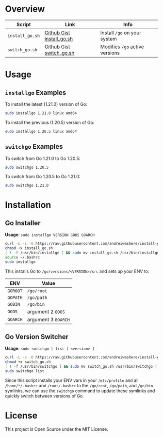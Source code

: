 # Overview

| Script | Link | Info |
|--------|------|------|
| `install_go.sh` | [Github Gist install_go.sh](https://raw.githubusercontent.com/andreiwashere/install-go/main/install_go.sh) | Install `/go` on your system |
| `switch_go.sh` | [Github Gist switch_go.sh](https://raw.githubusercontent.com/andreiwashere/install-go/main/switch_go.sh) | Modifies `/go` active versions |


# Usage

## `installgo` Examples

To install the latest (1.21.0) version of Go: 

```bash
sudo installgo 1.21.0 linux amd64
```

To install the previous (1.20.5) version of Go: 

```bash
sudo installgo 1.20.5 linux amd64
```

## `switchgo` Examples

To switch from Go 1.21.0 to Go 1.20.5:

```bash
sudo switchgo 1.20.5
```

To switch from Go 1.20.5 to Go 1.21.0:

 ```bash
 sudo switchgo 1.21.0
 ```

# Installation 

## Go Installer

**Usage**: `sudo installgo VERSION GOOS GOARCH`

```bash
curl -L -s -O https://raw.githubusercontent.com/andreiwashere/install-go/main/install_go.sh
chmod +x install_go.sh
[ ! -f /usr/bin/installgo ] && sudo mv install_go.sh /usr/bin/installgo || echo "Already installed!"
source ~/.bashrc
sudo installgo
```

This installs Go to `/go/versions/<VERSION>/src` and sets up your ENV to: 

| ENV | Value | 
|-----|-------|
| `GOROOT` | `/go/root` |
| `GOPATH` | `/go/path` |
| `GOBIN` | `/go/bin` |
| `GOOS` | argument 2 `GOOS` |
| `GOARCH` | argument 3 `GOARCH` |

## Go Version Switcher

**Usage**: `sudo switchgo [ list | <version> ]`

```bash
curl -L -s -O https://raw.githubusercontent.com/andreiwashere/install-go/main/switch_go.sh
chmod +x switch_go.sh
[ ! -f /usr/bin/switchgo ] && sudo mv switch_go.sh /usr/bin/switchgo || echo "Already installed!"
sudo switchgo list
```

Since this script installs your ENV vars in your `/etc/profile` and all `/home/*/.bashrc` and `/root/.bashrc` to the `/go/root`, `/go/path`, and `/go/bin` symlinks, we can use the `switchgo` command to update these symlinks and quickly switch between versions of Go.

# License

This project is Open Source under the MIT License.
